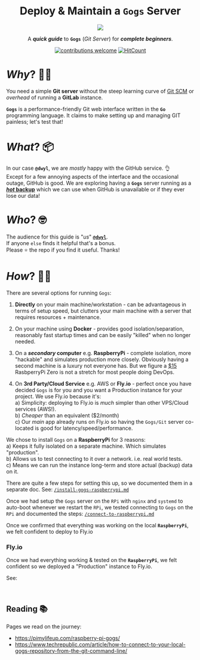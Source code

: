 <div align="center">
    <h1>Deploy & Maintain a <code>Gogs</code> Server</h1>
    <a href="https://gogs.io/">
        <img src="https://user-images.githubusercontent.com/194400/162528448-5df0e9e8-a132-4644-b216-5107e0df0204.png">
    </a>
    <p>
        A <em><strong>quick guide</strong></em> to 
        <strong><code>Gogs</code></strong> (<em>Git Server</em>)
        for <em><strong>complete beginners</strong></em>.
    </p>

[![contributions welcome](https://img.shields.io/badge/contributions-welcome-brightgreen.svg?style=flat-square)](https://github.com/dwyl/learn-devops/issues)
[![HitCount](http://hits.dwyl.com/dwyl/learn-devops-gogs.svg)](http://hits.dwyl.com/dwyl/learn-devops-gogs)

</div>

# _Why_? 🤷‍♂️

You need a simple **Git server** 
without the steep learning curve of 
[Git SCM](https://git-scm.com/book/en/v2/Git-on-the-Server-Setting-Up-the-Server)
or _overhead_ of running a **GitLab** instance.

**`Gogs`** is a performance-friendly 
Git web interface written in the **`Go`** programming language. 
It claims to make setting up and managing GIT painless;
let's test that!


# _What_? 📦

In our case **`@dwyl`**,
we are _mostly_ happy with the GitHub service. 👌<br />
Except for a few annoying aspects of the interface
and the occasional outage, GitHub is good.
We are exploring having a **`Gogs`** server running as a 
[**_hot_ backup**](https://en.wikipedia.org/wiki/Backup_site#Hot_site)
which we can use when GitHub is unavailable
or if they ever lose our data! 

# _Who_? 🤓

The audience for this guide is "_us_" 
[**`@dwyl`**](https://github.com/dwyl). <br />
If anyone `else` finds it helpful that's a bonus. <br />
Please ⭐ the repo if you find it useful. Thanks!

# _How_? 👩‍💻

There are several options for running `Gogs`:
1. **Directly** on your main machine/workstation -
    can be advantageous in terms of setup speed,
    but clutters your main machine with a server
    that requires resources + maintenance.

2. On your machine using **Docker** - provides
   good isolation/separation, 
   reasonably fast startup times
   and can be easily "killed" when no longer needed.

3. On a **_secondary_ computer** e.g. **RaspberryPi** - complete isolation,
   more "hackable" and simulates production more closely.
   Obviously having a second machine is a luxury 
   not everyone has. But we figure a 
   [$15](https://www.raspberrypi.com/products/raspberry-pi-zero-2-w/)
   RasbperryPi Zero is not a stretch for most people doing DevOps.

4. On **3rd Party/Cloud Service** e.g. AWS or **Fly.io** -
   perfect once you have decided `Gogs` is for you 
   and you want a Production instance for your project.
   We use Fly.io because it's: <br />
   a) Simplicity: deploying to Fly.io is 
   _much_ simpler than other VPS/Cloud services (AWS!). <br />
   b) _Cheaper_ than an equivalent ($2/month) <br />
   c) Our _main_ app already runs on Fly.io 
   so having the `Gogs/Git` server co-located 
   is good for latency/speed/performance.

We chose to install `Gogs` on a **RaspberryPi**
for 3 reasons: <br />
a) Keeps it fully isolated on a separate machine. 
Which simulates "production". <br />
b) Allows us to test connecting to it over a network. i.e. real world tests.<br />
c) Means we can run the instance long-term 
and store actual (backup) data on it.<br />

There are quite a few steps for setting this up,
so we documented them in a separate doc.
See: [`/install-gogs-raspberrypi.md`]()

Once we had setup the `Gogs` server on the `RPi`
with `nginx` and `systemd` to auto-boot 
whenever we restart the `RPi`,
we tested connecting to `Gogs` on the `RPi`
and documented the steps:
[`/connect-to-raspberrypi.md`]()

Once we confirmed that everything was working 
on the local **`RaspberryPi`**,
we felt confident to deploy to Fly.io 

### Fly.io

Once we had everything working & tested
on the **`RaspberryPi`**,
we felt confident 
so we deployed a "Production" instance to Fly.io.

See: 






<br />

## Reading 📚


Pages we read on the journey:

+ https://pimylifeup.com/raspberry-pi-gogs/
+ https://www.techrepublic.com/article/how-to-connect-to-your-local-gogs-repository-from-the-git-command-line/